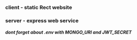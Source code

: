 ### client - static Rect website
### server - express web service

##### dont forget about .env with MONGO_URI and JWT_SECRET
